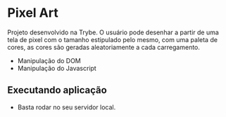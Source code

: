 # Pixel Art
Projeto desenvolvido na Trybe. O usuário pode desenhar a partir de uma tela de pixel com o tamanho estipulado pelo mesmo, com uma paleta de cores, as cores são geradas aleatoriamente a cada carregamento.

* Manipulação do DOM
* Manipulação do Javascript
## Executando aplicação
* Basta rodar no seu servidor local.
